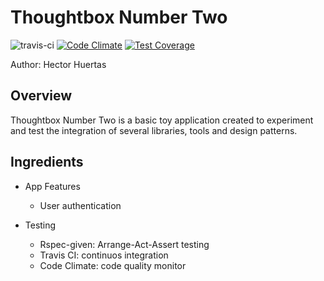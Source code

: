# Thoughtbox Number Two
![travis-ci](https://travis-ci.org/hectorhuertas/thoughtbox2.svg?branch=master)
[![Code Climate](https://codeclimate.com/github/hectorhuertas/thoughtbox2/badges/gpa.svg)](https://codeclimate.com/github/hectorhuertas/thoughtbox2)
[![Test Coverage](https://codeclimate.com/github/hectorhuertas/thoughtbox2/badges/coverage.svg)](https://codeclimate.com/github/hectorhuertas/thoughtbox2/coverage)

Author: Hector Huertas

## Overview
Thoughtbox Number Two is a basic toy application created to experiment and test the
integration of several libraries, tools and design patterns.

## Ingredients
* App Features
  * User authentication


* Testing
  * Rspec-given: Arrange-Act-Assert testing
  * Travis CI: continuos integration
  * Code Climate: code quality monitor
